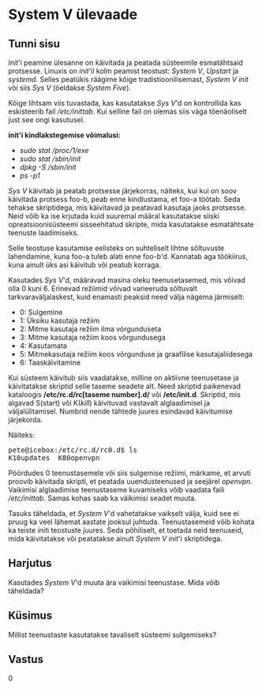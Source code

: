 ﻿# System V ülevaade

## Tunni sisu

*Init*'i peamine ülesanne on käivitada ja peatada süsteemile esmatähtsaid protsesse. Linuxis on *init*'il kolm peamist teostust: *System V*, *Upstart* ja *systemd*. Selles peatükis räägime kõige tradistioonilisemast, *System V init* või siis *Sys V* (öeldakse *System Five*).

Kõige lihtsam viis tuvastada, kas kasutatakse *Sys V*'d on kontrollida kas eskisteerib fail */etc/inittab*. Kui selline fail on olemas siis väga tõenäoliselt just see ongi kasutusel. 

<b>init'i kindlakstegemise võimalusi:</b>
* <i>sudo stat /proc/1/exe</i>
* <i>sudo stat /sbin/init</i>
* <i>dpkg -S /sbin/init</i>
* <i>ps -p1</i>

*Sys V* käivitab ja peatab protsesse järjekorras, näiteks, kui kui on soov käivitada protsess foo-b, peab enne kindlustama, et foo-a töötab. Seda tehakse skriptidega, mis käivitavad ja peatavad kasutaja jaoks protsesse. Neid võib ka ise krjutada kuid suuremal määral kasutatakse siiski opreatsioonisüsteemi sisseehitatud skripte, mida kasutatakse esmatähtsate teenuste laadimiseks.

Selle teostuse kasutamise eelisteks on suhteliselt lihtne sõltuvuste lahendamine, kuna foo-a tuleb alati enne foo-b'd. Kannatab aga töökiirus, kuna ainult üks asi käivitub või peatub korraga.

Kasutades *Sys V*'d, määravad masina oleku teenusetasemed, mis võivad olla 0 kuni 6. Erinevad režiimid võivad varieeruda sõltuvalt tarkvaraväljalaskest, kuid enamasti peaksid need välja nägema järmiselt:

<ul>
<li>0: Sulgemine</li>
<li>1: Üksiku kasutaja režiim</li>
<li>2: Mitme kasutaja režiim ilma võrgunduseta</li>
<li>3: Mitme kasutaja režiim koos võrgundusega</li>
<li>4: Kasutamata</li>
<li>5: Mitmekasutaja režiim koos võrgunduse ja graafilise kasutajaliidesega</li>
<li>6: Taaskäivitamine</li>
</ul>

Kui süsteem käivitub siis vaadatakse, milline on aktiivne teenusetase ja käivitatakse skriptid selle taseme seadete alt. Need skriptid paikenevad kataloogis <b>/etc/rc.d/rc[taseme number].d/</b> või <b>/etc/init.d</b>. Skriptid, mis algavad S(start) või K(*kill*) käivituvad vastavalt alglaadimisel ja väljalülitamisel. Numbrid nende tähtede juures esindavad käivitumise järjekorda.

Näiteks:

<pre>
pete@icebox:/etc/rc.d/rc0.d$ ls
K10updates  K80openvpn        
</pre>

Pöördudes 0 teenustasemele või siis sulgemise režiimi, märkame, et arvuti proovib käivitada skripti, et peatada uuendusteenused ja seejärel *openvpn*. Vaikimisi alglaadimise teenustaseme kuvamiseks võib vaadata faili */etc/inittab*. Samas kohas saab ka väikimisi seadet muuta.

Tasuks täheldada, et *System V*'d vahetatakse vaikselt välja, kuid see ei pruug ka veel lähemat aastate jooksul juhtuda. Teenustasemeid võib kohata ka teiste *init*i teostuste juures. Seda põhiliselt, et toetada neid teenuseid, mida käivitatakse või peatatakse ainult *System V init*'i skriptidega.

## Harjutus

Kasutades *System V*'d muuta ära vaikimisi teenustase. Mida võib täheldada?

## Küsimus

Millist teenustaste kasutatakse tavaliselt süsteemi sulgemiseks?

## Vastus

0
